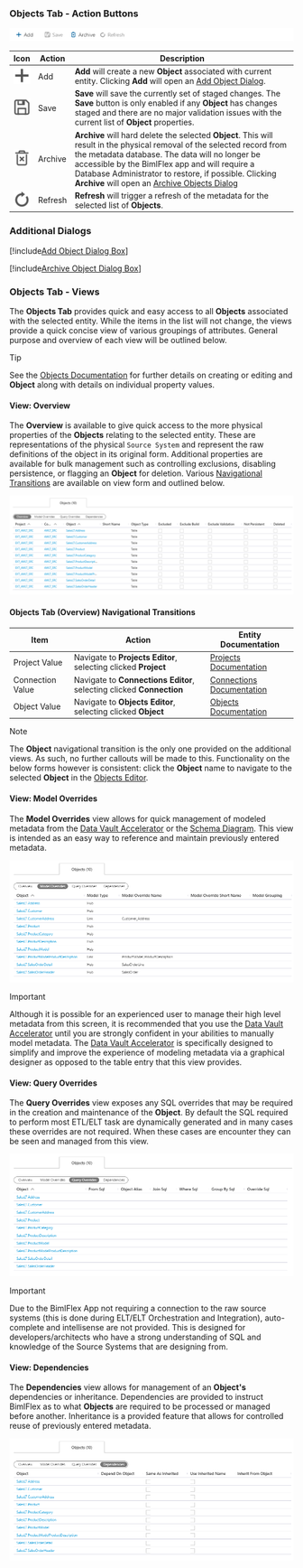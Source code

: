 ### Objects Tab - Action Buttons

<img
    src="images/bimlflex-app-tab-objects-actions.png"
    title="Objects Tab - Action Buttons"
/>

|Icon|Action|Description|
|-|-|-|
|<div class="icon-col m-5"><img src="images/svg-icons/add.svg" /></div>|<span class="nowrap-col m-5">Add</span>|**Add** will create a new **Object** associated with current entity. Clicking **Add** will open an [Add Object Dialog](#add-object-dialog-box).|
|<div class="icon-col m-5"><img src="images/svg-icons/save.svg" /></div>|<span class="nowrap-col m-5">Save</span>| **Save** will save the currently set of staged changes.  The **Save** button is only enabled if any **Object** has changes staged and there are no major validation issues with the current list of **Object** properties.|
|<div class="icon-col m-5"><img src="images/svg-icons/archive-delete.svg" /></div>|<span class="nowrap-col m-5">Archive</span>|**Archive** will hard delete the selected **Object**.  This will result in the physical removal of the selected record from the metadata database.  The data will no longer be accessible by the BimlFlex app and will require a Database Administrator to restore, if possible. Clicking **Archive** will open an [Archive Objects Dialog](#archive-object-dialog-box)|
|<div class="icon-col m-5"><img src="images/svg-icons/refresh.svg" /></div>|<span class="nowrap-col m-5">Refresh</span>|**Refresh** will trigger a refresh of the metadata for the selected list of **Objects**.|

### Additional Dialogs

[!include[Add Object Dialog Box](_dialog-add-object.md)]

[!include[Archive Object Dialog Box](_dialog-archive-object-list.md)]

### Objects Tab - Views

The **Objects Tab** provides quick and easy access to all **Objects** associated with the selected entity.  While the items in the list will not change, the views provide a quick concise view of various groupings of attributes.  General purpose and overview of each view will be outlined below.

> [!TIP]
> See the [Objects Documentation](objects.md) for further details on creating or editing and **Object** along with details on individual property values.

#### View: Overview

The **Overview** is available to give quick access to the more physical properties of the **Objects** relating to the selected entity.  These are representations of the physical `Source System` and represent the raw definitions of the object in its original form.  Additional properties are available for bulk management such as controlling exclusions, disabling persistence, or flagging an **Object** for deletion.  Various [Navigational Transitions](#objects-tab-overview-navigational-transitions) are available on view form and outlined below.

<img
    src="images/bimlflex-app-tab-objects-view-overview.png"
    title="Objects Tab - Overview View"
/>

#### Objects Tab (Overview) Navigational Transitions
|Item|Action|Entity Documentation|
|-|-|-|
|Project Value|Navigate to **Projects Editor**, selecting clicked **Project**|[Projects Documentation](projects.md)
|Connection Value|Navigate to **Connections Editor**, selecting clicked **Connection**|[Connections Documentation](connections.md)
|Object Value|Navigate to **Objects Editor**, selecting clicked **Object**|[Objects Documentation](objects.md)

> [!NOTE]
> The **Object** navigational transition is the only one provided on the additional views.  As such, no further callouts will be made to this.  Functionality on the below forms however is consistent: click the **Object** name to navigate to the selected **Object** in the [Objects Editor](objects.md).

#### View: Model Overrides

The **Model Overrides** view allows for quick management of modeled metadata from the [Data Vault Accelerator](../modeling-tools/accelerator.md) or the [Schema Diagram](../modeling-tools/schema-diagram.md).  This view is intended as an easy way to reference and maintain previously entered metadata.

<img
    src="images/bimlflex-app-tab-objects-view-model-overrides.png"
    title="Objects Tab - Model Overrides View"
/>

> [!IMPORTANT]
> Although it is possible for an experienced user to manage their high level metadata from this screen, it is recommended that you use the [Data Vault Accelerator](../modeling-tools/accelerator.md) until you are strongly confident in your abilities to manually model metadata.  The [Data Vault Accelerator](../modeling-tools/accelerator.md) is specifically designed to simplify and improve the experience of modeling metadata via a graphical designer as opposed to the table entry that this view provides.

#### View: Query Overrides

The **Query Overrides** view exposes any SQL overrides that may be required in the creation and maintenance of the **Object**.  By default the SQL required to perform most ETL/ELT task are dynamically generated and in many cases these overrides are not required.  When these cases are encounter they can be seen and managed from this view.

<img
    src="images/bimlflex-app-tab-objects-view-query-overrides.png"
    title="Objects Tab - Query Overrides View"
/>

> [!IMPORTANT]
> Due to the BimlFlex App not requiring a connection to the raw source systems (this is done during ELT/ELT Orchestration and Integration), auto-complete and intellisense are not provided.  This is designed for developers/architects who have a strong understanding of SQL and knowledge of the Source Systems that are designing from.

#### View: Dependencies

The **Dependencies** view allows for management of an **Object's** dependencies or inheritance.  Dependencies are provided to instruct BimlFlex as to what **Objects** are required to be processed or managed before another.  Inheritance is a provided feature that allows for controlled reuse of previously entered metadata.

<img
    src="images/bimlflex-app-tab-objects-view-dependencies.png"
    title="Objects Tab - Dependencies View"
/>

[//]: # (TODO: Add Links for Dependencies and Inheritance documentation.)

[//]: # (> [!TIP])

[//]: # (> For more information about dependencies and inheritance refer to the appropriate link\(s\) below:  )

[//]: # (> [Object Dependencies]  - Links to come...  )

[//]: # (> [Object Inheritance]  - Links to come...  )
